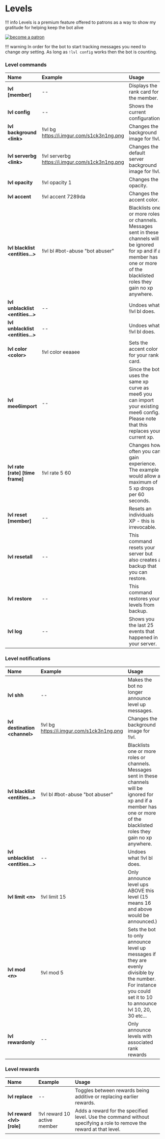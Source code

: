 # Levels



!!! info 
    Levels is a premium feature offered to patrons as a way to show my gratitude for helping keep the bot alive

[![become a patron](https://c5.patreon.com/external/logo/become_a_patron_button.png)](https://www.patreon.com/bePatron?u=11251319)


!!! warning
    In order for the bot to start tracking messages you need to change *any* setting. As long as `!lvl config` works then the bot is counting.

### Level commands

| Name | Example | Usage |
| :--- | :--- | :--- |
| **lvl \[member\]** | -- | Displays the rank card for the member. |
| **lvl config** | -- | Shows the current configuration.  |
| **lvl background &lt;link&gt;** | !lvl bg https://i.imgur.com/s1ck3n1ng.png | Changes the background image for !lvl. |
| **lvl serverbg &lt;link&gt;** | !lvl serverbg https://i.imgur.com/s1ck3n1ng.png | Changes the default server background image for !lvl. |
| **lvl opacity** | !lvl  opacity 1 | Changes the opacity. |
| **lvl accent** | !lvl  accent 7289da | Changes the accent color. |
| **lvl blacklist &lt;entities...&gt;** | !lvl bl #bot-abuse "bot abuser" | Blacklists one or more roles or channels. Messages sent in these channels will be ignored for xp and if a member has one or more of the blacklisted roles they gain no xp anywhere. |
| **lvl unblacklist &lt;entities...&gt;** | -- | Undoes what !lvl bl does. |
| **lvl unblacklist &lt;entities...&gt;** | -- | Undoes what !lvl bl does. |
| **lvl color &lt;color&gt;** | !lvl color eeaaee | Sets the accent color for your rank card. |
| **lvl mee6import** | -- | Since the bot uses the same xp curve as mee6 you can import your existing mee6 config. Please note that this replaces your current xp. |
| **lvl rate \[rate\] \[time frame\]** | !lvl rate 5 60 | Changes how often you can gain experience. The example would allow a maximum of 5 xp drops per 60 seconds. |
| **lvl reset \[member\]** | -- | Resets an individuals XP - this is irrevocable. |
| **lvl resetall** | -- | This command resets your server but also creates a backup that you can restore. |
| **lvl restore** | -- | This command restores your levels from backup. |
| **lvl log** | -- | Shows you the last 25 events that happened in your server. |

### Level notifications

| Name | Example | Usage |
| :--- | :--- | :--- |
| **lvl shh** | -- | Makes the bot no longer announce level up messages.  |
| **lvl destination &lt;channel&gt;** | !lvl bg https://i.imgur.com/s1ck3n1ng.png | Changes the background image for !lvl. |
| **lvl blacklist &lt;entities...&gt;** | !lvl bl #bot-abuse "bot abuser" | Blacklists one or more roles or channels. Messages sent in these channels will be ignored for xp and if a member has one or more of the blacklisted roles they gain no xp anywhere. |
| **lvl unblacklist &lt;entities...&gt;** | -- | Undoes what !lvl bl does. |
| **lvl limit &lt;n&gt;** | !lvl limit 15 | Only announce level ups ABOVE this level (15 means 16 and above would be announced.) |
| **lvl mod &lt;n&gt;** | !lvl mod 5 | Sets the bot to only announce level up messages if they are evenly divisible by the number. For instance you could set it to 10 to announce lvl 10, 20, 30 etc... |
| **lvl rewardonly** | -- | Only announce levels with associated rank rewards |

### Level rewards
| Name | Example | Usage |
| :--- | :--- | :--- |
| **lvl replace** | -- | Toggles between rewards being additive or replacing earlier rewards. |
| **lvl reward &lt;lvl&gt; \[role\]** | !lvl reward 10 active member | Adds a reward for the specified level. Use the command without specifying a role to remove the reward at that level.  |